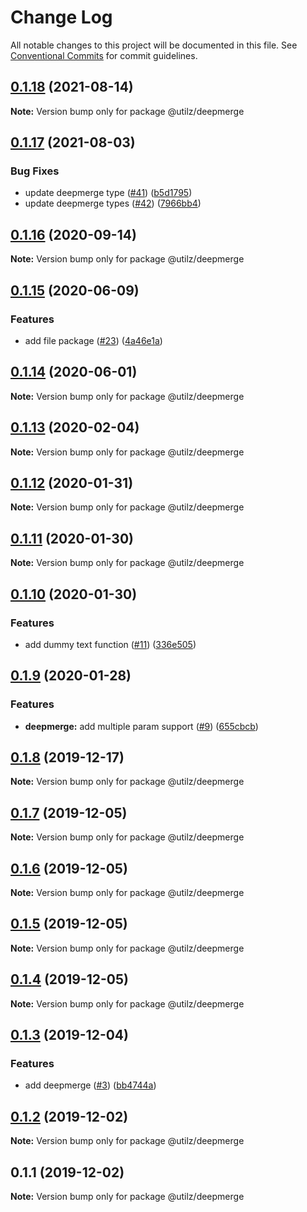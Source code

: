 # Change Log

All notable changes to this project will be documented in this file.
See [Conventional Commits](https://conventionalcommits.org) for commit guidelines.

## [0.1.18](https://github.com/devdigital/utilz/compare/@utilz/deepmerge@0.1.17...@utilz/deepmerge@0.1.18) (2021-08-14)

**Note:** Version bump only for package @utilz/deepmerge





## [0.1.17](https://github.com/devdigital/utilz/compare/@utilz/deepmerge@0.1.16...@utilz/deepmerge@0.1.17) (2021-08-03)


### Bug Fixes

* update deepmerge type ([#41](https://github.com/devdigital/utilz/issues/41)) ([b5d1795](https://github.com/devdigital/utilz/commit/b5d1795426f8a640122946683bb057a9bf208c11))
* update deepmerge types ([#42](https://github.com/devdigital/utilz/issues/42)) ([7966bb4](https://github.com/devdigital/utilz/commit/7966bb4254f5edb04c59aa87b4577e165ae6651e))





## [0.1.16](https://github.com/devdigital/utilz/compare/@utilz/deepmerge@0.1.15...@utilz/deepmerge@0.1.16) (2020-09-14)

**Note:** Version bump only for package @utilz/deepmerge





## [0.1.15](https://github.com/devdigital/utilz/compare/@utilz/deepmerge@0.1.14...@utilz/deepmerge@0.1.15) (2020-06-09)


### Features

* add file package ([#23](https://github.com/devdigital/utilz/issues/23)) ([4a46e1a](https://github.com/devdigital/utilz/commit/4a46e1a3628e25667cc5c765ce7b982c61426093))





## [0.1.14](https://github.com/devdigital/utilz/compare/@utilz/deepmerge@0.1.13...@utilz/deepmerge@0.1.14) (2020-06-01)

**Note:** Version bump only for package @utilz/deepmerge





## [0.1.13](https://github.com/devdigital/utilz/compare/@utilz/deepmerge@0.1.12...@utilz/deepmerge@0.1.13) (2020-02-04)

**Note:** Version bump only for package @utilz/deepmerge





## [0.1.12](https://github.com/devdigital/utilz/compare/@utilz/deepmerge@0.1.11...@utilz/deepmerge@0.1.12) (2020-01-31)

**Note:** Version bump only for package @utilz/deepmerge





## [0.1.11](https://github.com/devdigital/utilz/compare/@utilz/deepmerge@0.1.10...@utilz/deepmerge@0.1.11) (2020-01-30)

**Note:** Version bump only for package @utilz/deepmerge





## [0.1.10](https://github.com/devdigital/utilz/compare/@utilz/deepmerge@0.1.9...@utilz/deepmerge@0.1.10) (2020-01-30)


### Features

* add dummy text function ([#11](https://github.com/devdigital/utilz/issues/11)) ([336e505](https://github.com/devdigital/utilz/commit/336e505167d5a0c8ac863e22099b99c7a2d7b526))





## [0.1.9](https://github.com/devdigital/utilz/compare/@utilz/deepmerge@0.1.8...@utilz/deepmerge@0.1.9) (2020-01-28)


### Features

* **deepmerge:** add multiple param support ([#9](https://github.com/devdigital/utilz/issues/9)) ([655cbcb](https://github.com/devdigital/utilz/commit/655cbcbfd9556c371b4744c2301d022b45ba4f59))





## [0.1.8](https://github.com/devdigital/utilz/compare/@utilz/deepmerge@0.1.7...@utilz/deepmerge@0.1.8) (2019-12-17)

**Note:** Version bump only for package @utilz/deepmerge





## [0.1.7](https://github.com/devdigital/utilz/compare/@utilz/deepmerge@0.1.6...@utilz/deepmerge@0.1.7) (2019-12-05)

**Note:** Version bump only for package @utilz/deepmerge





## [0.1.6](https://github.com/devdigital/utilz/compare/@utilz/deepmerge@0.1.5...@utilz/deepmerge@0.1.6) (2019-12-05)

**Note:** Version bump only for package @utilz/deepmerge





## [0.1.5](https://github.com/devdigital/utilz/compare/@utilz/deepmerge@0.1.4...@utilz/deepmerge@0.1.5) (2019-12-05)

**Note:** Version bump only for package @utilz/deepmerge





## [0.1.4](https://github.com/devdigital/utilz/compare/@utilz/deepmerge@0.1.3...@utilz/deepmerge@0.1.4) (2019-12-05)

**Note:** Version bump only for package @utilz/deepmerge





## [0.1.3](https://github.com/devdigital/utilz/compare/@utilz/deepmerge@0.1.2...@utilz/deepmerge@0.1.3) (2019-12-04)


### Features

* add deepmerge ([#3](https://github.com/devdigital/utilz/issues/3)) ([bb4744a](https://github.com/devdigital/utilz/commit/bb4744ac658a3ce60146dbce3b77c429f84e0312))





## [0.1.2](https://github.com/devdigital/utilz/compare/@utilz/deepmerge@0.1.1...@utilz/deepmerge@0.1.2) (2019-12-02)

**Note:** Version bump only for package @utilz/deepmerge





## 0.1.1 (2019-12-02)

**Note:** Version bump only for package @utilz/deepmerge
